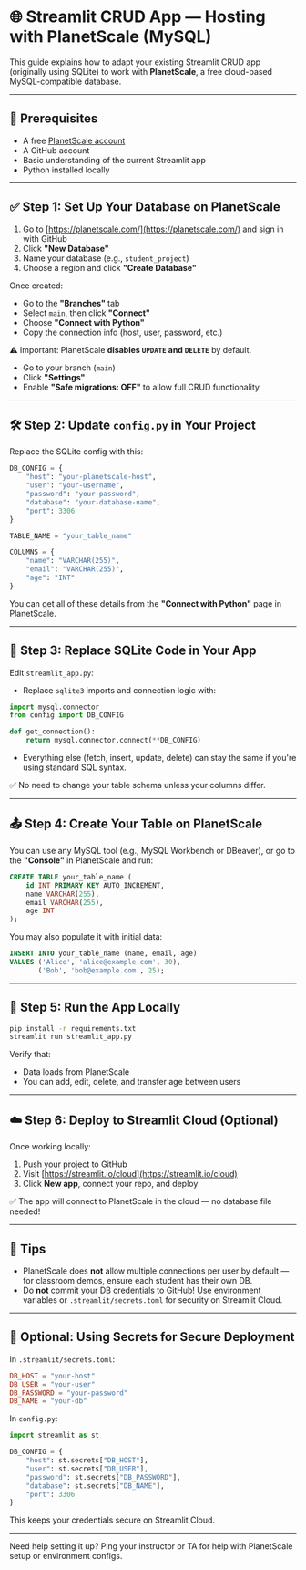 # 🌐 Streamlit CRUD App — Hosting with PlanetScale (MySQL)

This guide explains how to adapt your existing Streamlit CRUD app (originally using SQLite) to work with **PlanetScale**, a free cloud-based MySQL-compatible database.

---

## 🧱 Prerequisites

- A free [PlanetScale account](https://planetscale.com/)
- A GitHub account
- Basic understanding of the current Streamlit app
- Python installed locally

---

## ✅ Step 1: Set Up Your Database on PlanetScale

1. Go to [https://planetscale.com/](https://planetscale.com/) and sign in with GitHub
2. Click **"New Database"**
3. Name your database (e.g., `student_project`)
4. Choose a region and click **"Create Database"**

Once created:
- Go to the **"Branches"** tab
- Select `main`, then click **"Connect"**
- Choose **"Connect with Python"**
- Copy the connection info (host, user, password, etc.)

⚠️ Important: PlanetScale **disables `UPDATE` and `DELETE`** by default.
- Go to your branch (`main`)
- Click **"Settings"**
- Enable **"Safe migrations: OFF"** to allow full CRUD functionality

---

## 🛠️ Step 2: Update `config.py` in Your Project

Replace the SQLite config with this:

```python
DB_CONFIG = {
    "host": "your-planetscale-host",
    "user": "your-username",
    "password": "your-password",
    "database": "your-database-name",
    "port": 3306
}

TABLE_NAME = "your_table_name"

COLUMNS = {
    "name": "VARCHAR(255)",
    "email": "VARCHAR(255)",
    "age": "INT"
}
```

You can get all of these details from the **"Connect with Python"** page in PlanetScale.

---

## 🔄 Step 3: Replace SQLite Code in Your App

Edit `streamlit_app.py`:

- Replace `sqlite3` imports and connection logic with:

```python
import mysql.connector
from config import DB_CONFIG

def get_connection():
    return mysql.connector.connect(**DB_CONFIG)
```

- Everything else (fetch, insert, update, delete) can stay the same if you're using standard SQL syntax.

✅ No need to change your table schema unless your columns differ.

---

## 📤 Step 4: Create Your Table on PlanetScale

You can use any MySQL tool (e.g., MySQL Workbench or DBeaver), or go to the **"Console"** in PlanetScale and run:

```sql
CREATE TABLE your_table_name (
    id INT PRIMARY KEY AUTO_INCREMENT,
    name VARCHAR(255),
    email VARCHAR(255),
    age INT
);
```

You may also populate it with initial data:

```sql
INSERT INTO your_table_name (name, email, age)
VALUES ('Alice', 'alice@example.com', 30),
       ('Bob', 'bob@example.com', 25);
```

---

## 🚀 Step 5: Run the App Locally

```bash
pip install -r requirements.txt
streamlit run streamlit_app.py
```

Verify that:
- Data loads from PlanetScale
- You can add, edit, delete, and transfer age between users

---

## ☁️ Step 6: Deploy to Streamlit Cloud (Optional)

Once working locally:
1. Push your project to GitHub
2. Visit [https://streamlit.io/cloud](https://streamlit.io/cloud)
3. Click **New app**, connect your repo, and deploy

✅ The app will connect to PlanetScale in the cloud — no database file needed!

---

## 🧠 Tips

- PlanetScale does **not** allow multiple connections per user by default — for classroom demos, ensure each student has their own DB.
- Do **not** commit your DB credentials to GitHub! Use environment variables or `.streamlit/secrets.toml` for security on Streamlit Cloud.

---

## 🔐 Optional: Using Secrets for Secure Deployment

In `.streamlit/secrets.toml`:

```toml
DB_HOST = "your-host"
DB_USER = "your-user"
DB_PASSWORD = "your-password"
DB_NAME = "your-db"
```

In `config.py`:

```python
import streamlit as st

DB_CONFIG = {
    "host": st.secrets["DB_HOST"],
    "user": st.secrets["DB_USER"],
    "password": st.secrets["DB_PASSWORD"],
    "database": st.secrets["DB_NAME"],
    "port": 3306
}
```

This keeps your credentials secure on Streamlit Cloud.

---

Need help setting it up? Ping your instructor or TA for help with PlanetScale setup or environment configs.
